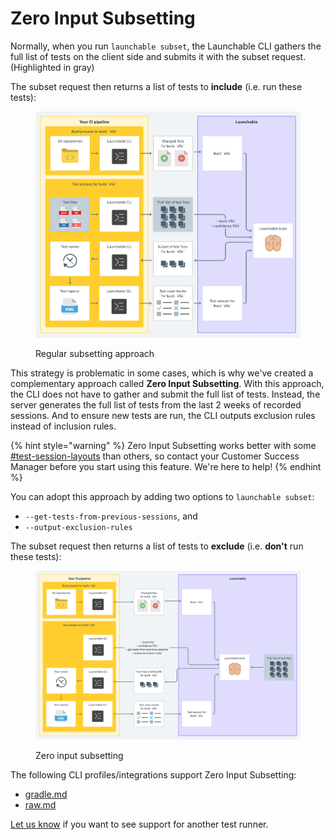 # Zero Input Subsetting

Normally, when you run `launchable subset`, the Launchable CLI gathers the full list of tests on the client side and submits it with the subset request. (Highlighted in gray)

The subset request then returns a list of tests to **include** (i.e. run these tests):

<figure><img src="../../../../.gitbook/assets/image (2).png" alt=""><figcaption><p>Regular subsetting approach</p></figcaption></figure>

This strategy is problematic in some cases, which is why we've created a complementary approach called **Zero Input Subsetting**. With this approach, the CLI does not have to gather and submit the full list of tests. Instead, the server generates the full list of tests from the last 2 weeks of recorded sessions. And to ensure new tests are run, the CLI outputs exclusion rules instead of inclusion rules.

{% hint style="warning" %}
Zero Input Subsetting works better with some [#test-session-layouts](../../../../concepts/test-session.md#test-session-layouts "mention") than others, so contact your Customer Success Manager before you start using this feature. We're here to help!
{% endhint %}

You can adopt this approach by adding two options to `launchable subset`:

* `--get-tests-from-previous-sessions`, and
* `--output-exclusion-rules`

The subset request then returns a list of tests to **exclude** (i.e. **don't** run these tests):

<figure><img src="../../../../.gitbook/assets/image (1).png" alt=""><figcaption><p>Zero input subsetting</p></figcaption></figure>

The following CLI profiles/integrations support Zero Input Subsetting:

* [gradle.md](../../../../resources/integrations/gradle.md "mention")
* [raw.md](../../../../resources/integrations/raw.md "mention")

[Let us know](https://www.launchableinc.com/support) if you want to see support for another test runner.
